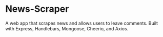 # News-Scraper
A web app that scrapes news and allows users to leave comments. Built with Express, Handlebars, Mongoose, Cheerio, and Axios.
